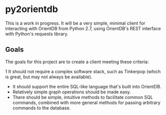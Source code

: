 py2orientdb
===========
This is a work in progress. It will be a very simple, minimal client for
interacting with OrientDB from Python 2.7, using OrientDB's REST interface
with Python's requests library.

Goals
-----
The goals for this project are to create a client meeting these criteria:

1 It should not require a complex software stack, such as Tinkerpop (which
  is great, but may not always be available).
+ It should support the entire SQL-like language that's built into OrientDB.
+ Relatively simple graph operations should be made easy.
+ There should be simple, intuitive methods to facilitate common SQL commands,
  combined with more general methods for passing arbitrary commands to the
  database.


